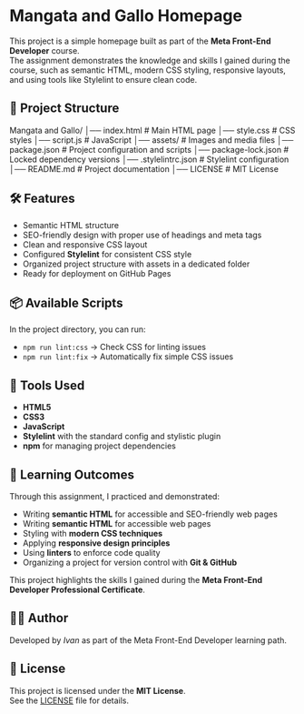 # Mangata and Gallo Homepage

This project is a simple homepage built as part of the **Meta Front-End Developer** course.  
The assignment demonstrates the knowledge and skills I gained during the course, such as semantic HTML, modern CSS styling, responsive layouts, and using tools like Stylelint to ensure clean code.

## 🚀 Project Structure

Mangata and Gallo/
│── index.html # Main HTML page
│── style.css # CSS styles
│── script.js # JavaScript
│── assets/ # Images and media files
│── package.json # Project configuration and scripts
│── package-lock.json # Locked dependency versions
│── .stylelintrc.json # Stylelint configuration
│── README.md # Project documentation
│── LICENSE # MIT License

## 🛠️ Features
- Semantic HTML structure
- SEO-friendly design with proper use of headings and meta tags  
- Clean and responsive CSS layout  
- Configured **Stylelint** for consistent CSS style  
- Organized project structure with assets in a dedicated folder  
- Ready for deployment on GitHub Pages  

## 📦 Available Scripts
In the project directory, you can run:

- `npm run lint:css` → Check CSS for linting issues  
- `npm run lint:fix` → Automatically fix simple CSS issues  

## 🔧 Tools Used
- **HTML5**  
- **CSS3**  
- **JavaScript** 
- **Stylelint** with the standard config and stylistic plugin  
- **npm** for managing project dependencies  

## 📖 Learning Outcomes
Through this assignment, I practiced and demonstrated:
- Writing **semantic HTML** for accessible and SEO-friendly web pages    
- Writing **semantic HTML** for accessible web pages  
- Styling with **modern CSS techniques**  
- Applying **responsive design principles**  
- Using **linters** to enforce code quality  
- Organizing a project for version control with **Git & GitHub**  

This project highlights the skills I gained during the **Meta Front-End Developer Professional Certificate**.  

## 👨‍💻 Author
Developed by *Ivan* as part of the Meta Front-End Developer learning path.

## 📜 License
This project is licensed under the **MIT License**.  
See the [LICENSE](./LICENSE) file for details.